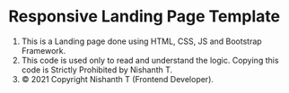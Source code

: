 # Responsive Landing Page Template

1. This is a Landing page done using HTML, CSS, JS and Bootstrap Framework. 
2. This code is used only to read and understand the logic. 
   Copying this code is Strictly Prohibited by Nishanth T. 
3. © 2021 Copyright Nishanth T (Frontend Developer).
